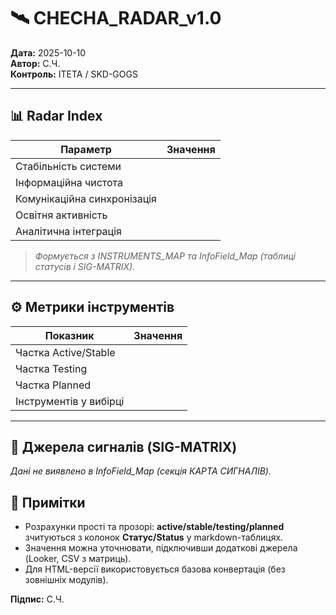 ﻿# 🛰️ CHECHA_RADAR_v1.0
**Дата:** 2025-10-10  
**Автор:** С.Ч.  
**Контроль:** ITETA / SKD-GOGS

---

## 📊 Radar Index
| Параметр | Значення |
|---|---:|
| Стабільність системи |  |
| Інформаційна чистота |  |
| Комунікаційна синхронізація |  |
| Освітня активність |  |
| Аналітична інтеграція |  |

> *Формується з INSTRUMENTS_MAP та InfoField_Map (таблиці статусів і SIG-MATRIX).*

---

## ⚙️ Метрики інструментів
| Показник | Значення |
|---|---:|
| Частка Active/Stable |  |
| Частка Testing |  |
| Частка Planned |  |
| Інструментів у вибірці |  |

---

## 🔁 Джерела сигналів (SIG-MATRIX)
_Дані не виявлено в InfoField_Map (секція КАРТА СИГНАЛІВ)._

## 🧭 Примітки
- Розрахунки прості та прозорі: **active/stable/testing/planned** зчитуються з колонок **Статус/Status** у markdown-таблицях.
- Значення можна уточнювати, підключивши додаткові джерела (Looker, CSV з матриць).
- Для HTML-версії використовується базова конвертація (без зовнішніх модулів).

**Підпис:** С.Ч.